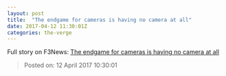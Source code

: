 ```yaml
---
layout: post
title:  "The endgame for cameras is having no camera at all"
date: 2017-04-12 11:30:01Z
categories: the-verge
---
```





Full story on F3News: [The endgame for cameras is having no camera at all](http://www.f3nws.com/n/gFnhyE)

> Posted on: 12 April 2017 10:30:01
